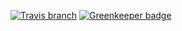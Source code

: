 [![Travis branch](https://img.shields.io/travis/rust-lang/rust/master.svg)](https://travis-ci.org/monolambda/tslint-config-monolambda.svg?branch=master)
[![Greenkeeper badge](https://badges.greenkeeper.io/monolambda/tslint-config-monlambda.svg)](https://greenkeeper.io/)